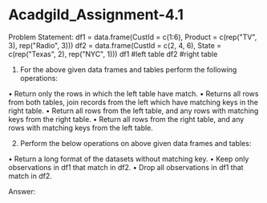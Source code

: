 # Acadgild_Assignment-4.1
Problem Statement:
df1 = data.frame(CustId = c(1:6), Product = c(rep("TV", 3), rep("Radio", 3)))
df2 = data.frame(CustId = c(2, 4, 6), State = c(rep("Texas", 2), rep("NYC", 1)))
df1 #left table
df2 #right table

1. For the above given data frames and tables perform the following operations:

• Return only the rows in which the left table have match.
• Returns all rows from both tables, join records from the left which have matching keys
in the right table.
• Return all rows from the left table, and any rows with matching keys from the right
table.
• Return all rows from the right table, and any rows with matching keys from the left
table.

2. Perform the below operations on above given data frames and tables:

• Return a long format of the datasets without matching key.
• Keep only observations in df1 that match in df2.
• Drop all observations in df1 that match in df2.

Answer: 
